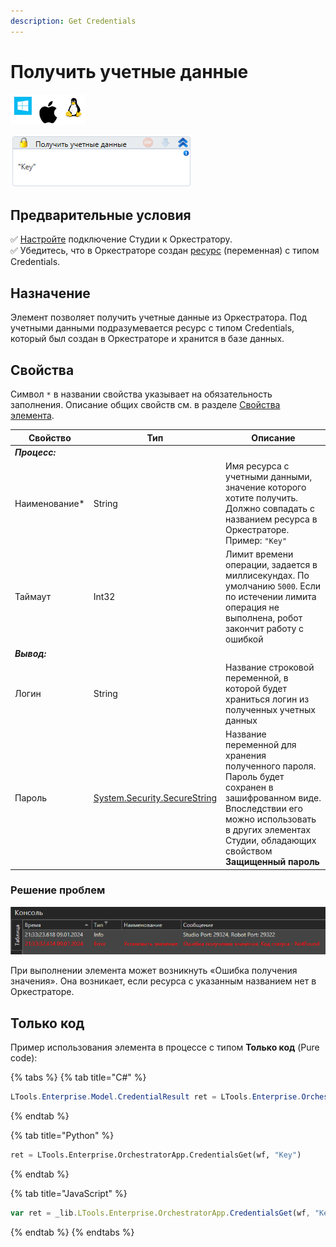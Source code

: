 ```yaml
---
description: Get Credentials
---
```


# Получить учетные данные

![](<../../../../.gitbook/assets/image (100) (1) (1) (1) (1) (1) (1) (1) (1) (44).png>)

![](<../../../../.gitbook/assets/image (386).png>)

## Предварительные условия

:white_check_mark: [Настройте](https://docs.primo-rpa.ru/primo-rpa/primo-studio/settings#orkestrator) подключение Студии к Оркестратору.\
:white_check_mark: Убедитесь, что в Оркестраторе создан [ресурс](https://docs.primo-rpa.ru/primo-rpa/orchestrator/basics/assets) (переменная) с типом Credentials. 

## Назначение

Элемент позволяет получить учетные данные из Оркестратора. Под учетными данными подразумевается ресурс с типом Credentials, который был создан в Оркестраторе и хранится в базе данных. 


## Свойства
Символ `*` в названии свойства указывает на обязательность заполнения. Описание общих свойств см. в разделе [Свойства элемента](https://docs.primo-rpa.ru/primo-rpa/primo-studio/process/elements#svoistva-elementa).

| Свойство       | Тип                                              | Описание                                                                                                |
| -------------- | ------------------------------------------------ | ------------------------------------------------------------------------------------------------------- |
| _**Процесс:**_  |    |  |
| Наименование\* | String                                           | Имя ресурса с учетными данными, значение которого хотите получить. Должно совпадать с названием ресурса в Оркестраторе. Пример: `"Key"` |
| Таймаут        | Int32                                            | Лимит времени операции, задается в миллисекундах. По умолчанию `5000`. Если по истечении лимита операция не выполнена, робот закончит работу с ошибкой |
| _**Вывод:**_   |   |   |
| Логин          | String                                           | Название строковой переменной, в которой будет храниться логин из полученных учетных данных   |
| Пароль         | [System.Security.SecureString](https://learn.microsoft.com/ru-Ru/dotnet/api/system.security.securestring?view=net-6.0) | Название переменной для хранения полученного пароля. Пароль будет сохранен в зашифрованном виде. Впоследствии его можно использовать в других элементах Студии, обладающих свойством **Защищенный пароль**  |


### Решение проблем

![](<../../../../.gitbook/assets1/set-asset-error-in-studio.png>)

При выполнении элемента может возникнуть «Ошибка получения значения». Она возникает, если ресурса с указанным названием нет в Оркестраторе.


## Только код
Пример использования элемента в процессе с типом **Только код** (Pure code):

{% tabs %}
{% tab title="C#" %}
```csharp
LTools.Enterprise.Model.CredentialResult ret = LTools.Enterprise.OrchestratorApp.CredentialsGet(wf, "Key");
```
{% endtab %}

{% tab title="Python" %}
```python
ret = LTools.Enterprise.OrchestratorApp.CredentialsGet(wf, "Key")
```
{% endtab %}

{% tab title="JavaScript" %}
```javascript
var ret = _lib.LTools.Enterprise.OrchestratorApp.CredentialsGet(wf, "Key");
```
{% endtab %}
{% endtabs %}
